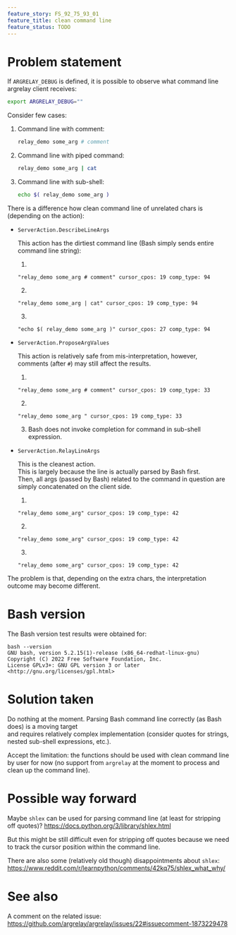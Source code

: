 ```yaml
---
feature_story: FS_92_75_93_01
feature_title: clean command line
feature_status: TODO
---
```


# Problem statement

If `ARGRELAY_DEBUG` is defined, it is possible to observe what command line argrelay client receives:

```sh
export ARGRELAY_DEBUG=""
```

Consider few cases:

1.  Command line with comment:

    ```sh
    relay_demo some_arg # comment
    ```

2.  Command line with piped command:

    ```sh
    relay_demo some_arg | cat
    ```

3.  Command line with sub-shell:

    ```sh
    echo $( relay_demo some_arg )
    ```

There is a difference how clean command line of unrelated chars is (depending on the action):

*   `ServerAction.DescribeLineArgs`

    This action has the dirtiest command line (Bash simply sends entire command line string):

    1.
    ```
    "relay_demo some_arg # comment" cursor_cpos: 19 comp_type: 94
    ```

    2.
    ```
    "relay_demo some_arg | cat" cursor_cpos: 19 comp_type: 94
    ```

    3.
    ```
    "echo $( relay_demo some_arg )" cursor_cpos: 27 comp_type: 94
    ```

*   `ServerAction.ProposeArgValues`

    This action is relatively safe from mis-interpretation, however, comments (after `#`) may still affect the results.

    1.
    ```
    "relay_demo some_arg # comment" cursor_cpos: 19 comp_type: 33
    ```

    2.
    ```
    "relay_demo some_arg " cursor_cpos: 19 comp_type: 33
    ```

    3.  Bash does not invoke completion for command in sub-shell expression.


*   `ServerAction.RelayLineArgs`

    This is the cleanest action.<br/>
    This is largely because the line is actually parsed by Bash first.<br/>
    Then, all args (passed by Bash) related to the command in question are simply concatenated on the client side.

    1.
    ```
    "relay_demo some_arg" cursor_cpos: 19 comp_type: 42
    ```

    2.
    ```
    "relay_demo some_arg" cursor_cpos: 19 comp_type: 42
    ```

    3.
    ```
    "relay_demo some_arg" cursor_cpos: 19 comp_type: 42
    ```

The problem is that, depending on the extra chars, the interpretation outcome may become different.

# Bash version

The Bash version test results were obtained for:

```
bash --version
GNU bash, version 5.2.15(1)-release (x86_64-redhat-linux-gnu)
Copyright (C) 2022 Free Software Foundation, Inc.
License GPLv3+: GNU GPL version 3 or later <http://gnu.org/licenses/gpl.html>
```

# Solution taken

Do nothing at the moment. Parsing Bash command line correctly (as Bash does) is a moving target<br/>
and requires relatively complex implementation (consider quotes for strings, nested sub-shell expressions, etc.).

Accept the limitation:
the functions should be used with clean command line by user for now
(no support from `argrelay` at the moment to process and clean up the command line).

# Possible way forward

Maybe `shlex` can be used for parsing command line (at least for stripping off quotes)?
https://docs.python.org/3/library/shlex.html

But this might be still difficult even for stripping off quotes
because we need to track the cursor position within the command line.

There are also some (relatively old though) disappointments about `shlex`:
https://www.reddit.com/r/learnpython/comments/42kq75/shlex_what_why/

# See also

A comment on the related issue:
https://github.com/argrelay/argrelay/issues/22#issuecomment-1873229478

